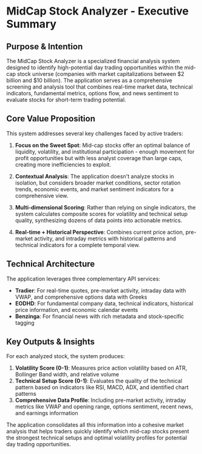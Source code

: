 # MidCap Stock Analyzer - Executive Summary

## Purpose & Intention

The MidCap Stock Analyzer is a specialized financial analysis system designed to identify high-potential day trading opportunities within the mid-cap stock universe (companies with market capitalizations between $2 billion and $10 billion). The application serves as a comprehensive screening and analysis tool that combines real-time market data, technical indicators, fundamental metrics, options flow, and news sentiment to evaluate stocks for short-term trading potential.

## Core Value Proposition

This system addresses several key challenges faced by active traders:

1. **Focus on the Sweet Spot**: Mid-cap stocks offer an optimal balance of liquidity, volatility, and institutional participation - enough movement for profit opportunities but with less analyst coverage than large caps, creating more inefficiencies to exploit.

2. **Contextual Analysis**: The application doesn't analyze stocks in isolation, but considers broader market conditions, sector rotation trends, economic events, and market sentiment indicators for a comprehensive view.

3. **Multi-dimensional Scoring**: Rather than relying on single indicators, the system calculates composite scores for volatility and technical setup quality, synthesizing dozens of data points into actionable metrics.

4. **Real-time + Historical Perspective**: Combines current price action, pre-market activity, and intraday metrics with historical patterns and technical indicators for a complete temporal view.

## Technical Architecture

The application leverages three complementary API services:

- **Tradier**: For real-time quotes, pre-market activity, intraday data with VWAP, and comprehensive options data with Greeks
- **EODHD**: For fundamental company data, technical indicators, historical price information, and economic calendar events
- **Benzinga**: For financial news with rich metadata and stock-specific tagging

## Key Outputs & Insights

For each analyzed stock, the system produces:

1. **Volatility Score (0-1)**: Measures price action volatility based on ATR, Bollinger Band width, and relative volume
2. **Technical Setup Score (0-1)**: Evaluates the quality of the technical pattern based on indicators like RSI, MACD, ADX, and identified chart patterns
3. **Comprehensive Data Profile**: Including pre-market activity, intraday metrics like VWAP and opening range, options sentiment, recent news, and earnings information

The application consolidates all this information into a cohesive market analysis that helps traders quickly identify which mid-cap stocks present the strongest technical setups and optimal volatility profiles for potential day trading opportunities.